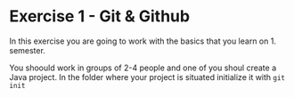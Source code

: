 # Exercise 1 - Git & Github

In this exercise you are going to work with the basics that you learn on 1. semester.

You shoould work in groups of 2-4 people and one of you shoul create a Java project.
In the folder where your project is situated initialize it with ```` git init ````      

